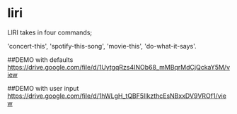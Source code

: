 # liri

LIRI takes in four commands;

'concert-this',
'spotify-this-song',
'movie-this',
'do-what-it-says'.


##DEMO with defaults https://drive.google.com/file/d/1UytgqRzs4INOb68_mMBqrMdCjQckaY5M/view

##DEMO with user input https://drive.google.com/file/d/1hWLgH_tQBF5IlkzthcEsNBxxDV9VROf1/view
